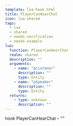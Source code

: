 ```yaml
---
template: lua-hook.html
title: PlayerCanHearChat
icon: lua-shared
tags:
  - lua
  - shared
  - needs-verification
  - needs-example
lua:
  function: PlayerCanHearChat
  realm: shared
  description: ""
  arguments:
    - name: "pListener"
      description: ""
      type: Entity
    - name: "pSpeaker"
      description: ""
      type: Entity
  returns:
    - type: unknown
      description: ""
---
```


<div class="lua__search__keywords">
hook PlayerCanHearChat &#x2013; ""
</div>
